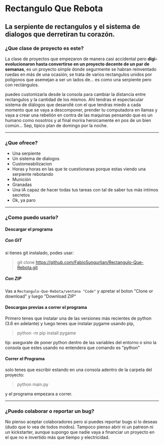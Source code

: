 # Rectangulo Que Rebota
## La serpiente de rectangulos y el sistema de dialogos que derretiran tu corazón.
### ¿Que clase de proyecto es este?
La clase de proyectos que empezaron de manera casi accidental pero
**digi-evolucionaron hasta convertirse en un proyecto decente de un par
de semanas**, es un proyecto simple donde segurmente se habran reinventado
ruedas en más de una ocasión; se trata de varios rectangulos unidos por
poligonos que asemejan a ser un lados de... es como una serpiente pero
con rectángulos.

puedes customizarla desde la consola para cambiar la distancia entre rectangulos
y la cantidad de los mismos. Ahí tendras el espectacular sistema de diálogos que
desarollé con el que tendras miedo a cada momento que se vaya a descomponer,
prender tu computadora en llamas y vaya a crear una rebelión en contra de las
maquinas pensando que es un humano como nosotros y al final morira heroicamente
en pos de un bien común... Sep, tipico plan de domingo por la noche.

---
### ¿Que ofrece?
* Una serpiente
* Un sistema de dialogos
* Customeabilizacion
* Horas y horas en las que te cuestionaras porque estas viendo una serpiente rebotando
* Munición
* Granadas
* Una IA capaz de hacer todas tus tareas con tal de saber tus más intimos secretos
* Ok, ya paro

---

### ¿Como puedo usarlo?
#### Descargar el programa
##### Con GIT
si tienes git instalado, podes usar:
> git clone https://github.com/FabioSungurlian/Rectangulo-Que-Rebota.git

##### Con ZIP
Vas a `Rectangulo-Que-Rebota/ventana "Code"` y apretar el boton
"Clone or download" y luego "Download ZIP"

#### Descargas previas a correr el programa
Primero tenes que instalar una de las versiones más recientes de python (3.6 en
adelante) y luego tenes que instalar pygame usando pip,
> python -m pip install pygame

tip: asegurate de poner python dentro de las variables del entorno o sino la
consola que estes usando no entendera que comando es "python"
#### Correr el Programa
solo tenes que escribir estando en una consola adentro de la carpeta del proyecto:
> python main.py

y el programa empezara a correr.


---

### ¿Puedo colaborar o reportar un bug?
No pienso aceptar colaboradores pero si puedes reportar bugs si lo deseas (dudo
que lo vea de todos modos). Tampoco pienso abrir ni un patreon ni un kickstarter,
aunque supongo que nadie vaya a financiar un proyecto en el que no e invertido
más que tiempo y electricidad.
